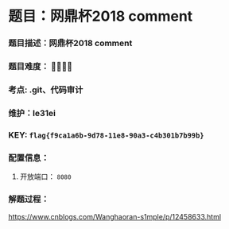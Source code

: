 # 题目：网鼎杯2018 comment

### 题目描述：网鼎杯2018 comment

### 题目难度： 🌟🌟🌟🌟

### 考点: .git、代码审计

### 维护：le31ei

### KEY: `flag{f9ca1a6b-9d78-11e8-90a3-c4b301b7b99b}`

### 配置信息： 
1. 开放端口： `8080`

### 解题过程：

https://www.cnblogs.com/Wanghaoran-s1mple/p/12458633.html